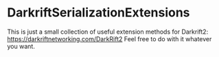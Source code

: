 # DarkriftSerializationExtensions

This is just a small collection of useful extension methods for Darkrift2: https://darkriftnetworking.com/DarkRift2
Feel free to do with it whatever you want.